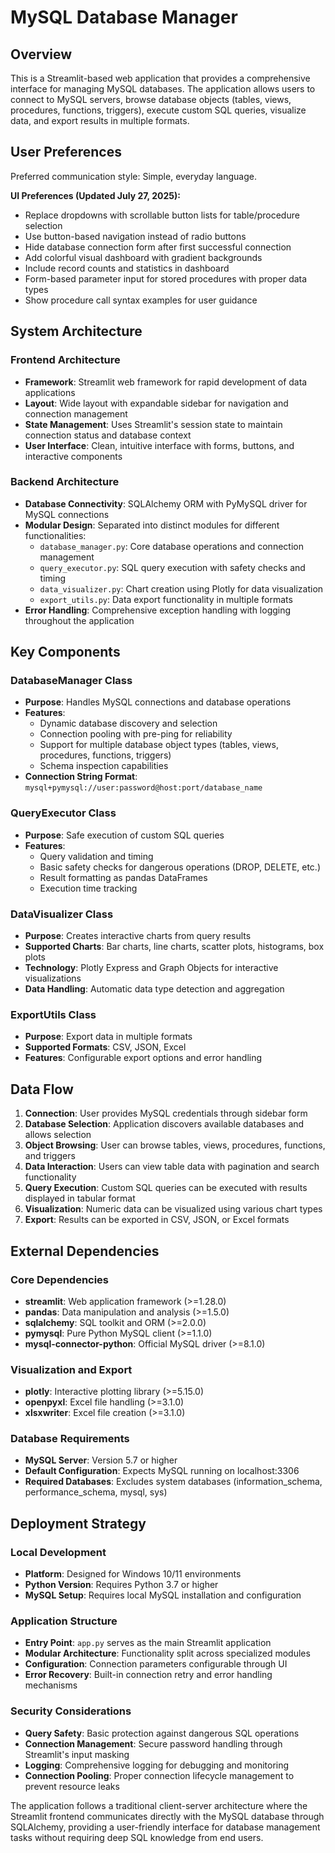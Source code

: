 # MySQL Database Manager

## Overview

This is a Streamlit-based web application that provides a comprehensive interface for managing MySQL databases. The application allows users to connect to MySQL servers, browse database objects (tables, views, procedures, functions, triggers), execute custom SQL queries, visualize data, and export results in multiple formats.

## User Preferences

Preferred communication style: Simple, everyday language.

**UI Preferences (Updated July 27, 2025):**
- Replace dropdowns with scrollable button lists for table/procedure selection
- Use button-based navigation instead of radio buttons
- Hide database connection form after first successful connection
- Add colorful visual dashboard with gradient backgrounds
- Include record counts and statistics in dashboard
- Form-based parameter input for stored procedures with proper data types
- Show procedure call syntax examples for user guidance

## System Architecture

### Frontend Architecture
- **Framework**: Streamlit web framework for rapid development of data applications
- **Layout**: Wide layout with expandable sidebar for navigation and connection management
- **State Management**: Uses Streamlit's session state to maintain connection status and database context
- **User Interface**: Clean, intuitive interface with forms, buttons, and interactive components

### Backend Architecture
- **Database Connectivity**: SQLAlchemy ORM with PyMySQL driver for MySQL connections
- **Modular Design**: Separated into distinct modules for different functionalities:
  - `database_manager.py`: Core database operations and connection management
  - `query_executor.py`: SQL query execution with safety checks and timing
  - `data_visualizer.py`: Chart creation using Plotly for data visualization
  - `export_utils.py`: Data export functionality in multiple formats
- **Error Handling**: Comprehensive exception handling with logging throughout the application

## Key Components

### DatabaseManager Class
- **Purpose**: Handles MySQL connections and database operations
- **Features**: 
  - Dynamic database discovery and selection
  - Connection pooling with pre-ping for reliability
  - Support for multiple database object types (tables, views, procedures, functions, triggers)
  - Schema inspection capabilities
- **Connection String Format**: `mysql+pymysql://user:password@host:port/database_name`

### QueryExecutor Class
- **Purpose**: Safe execution of custom SQL queries
- **Features**:
  - Query validation and timing
  - Basic safety checks for dangerous operations (DROP, DELETE, etc.)
  - Result formatting as pandas DataFrames
  - Execution time tracking

### DataVisualizer Class
- **Purpose**: Creates interactive charts from query results
- **Supported Charts**: Bar charts, line charts, scatter plots, histograms, box plots
- **Technology**: Plotly Express and Graph Objects for interactive visualizations
- **Data Handling**: Automatic data type detection and aggregation

### ExportUtils Class
- **Purpose**: Export data in multiple formats
- **Supported Formats**: CSV, JSON, Excel
- **Features**: Configurable export options and error handling

## Data Flow

1. **Connection**: User provides MySQL credentials through sidebar form
2. **Database Selection**: Application discovers available databases and allows selection
3. **Object Browsing**: User can browse tables, views, procedures, functions, and triggers
4. **Data Interaction**: Users can view table data with pagination and search functionality
5. **Query Execution**: Custom SQL queries can be executed with results displayed in tabular format
6. **Visualization**: Numeric data can be visualized using various chart types
7. **Export**: Results can be exported in CSV, JSON, or Excel formats

## External Dependencies

### Core Dependencies
- **streamlit**: Web application framework (>=1.28.0)
- **pandas**: Data manipulation and analysis (>=1.5.0)
- **sqlalchemy**: SQL toolkit and ORM (>=2.0.0)
- **pymysql**: Pure Python MySQL client (>=1.1.0)
- **mysql-connector-python**: Official MySQL driver (>=8.1.0)

### Visualization and Export
- **plotly**: Interactive plotting library (>=5.15.0)
- **openpyxl**: Excel file handling (>=3.1.0)
- **xlsxwriter**: Excel file creation (>=3.1.0)

### Database Requirements
- **MySQL Server**: Version 5.7 or higher
- **Default Configuration**: Expects MySQL running on localhost:3306
- **Required Databases**: Excludes system databases (information_schema, performance_schema, mysql, sys)

## Deployment Strategy

### Local Development
- **Platform**: Designed for Windows 10/11 environments
- **Python Version**: Requires Python 3.7 or higher
- **MySQL Setup**: Requires local MySQL installation and configuration

### Application Structure
- **Entry Point**: `app.py` serves as the main Streamlit application
- **Modular Architecture**: Functionality split across specialized modules
- **Configuration**: Connection parameters configurable through UI
- **Error Recovery**: Built-in connection retry and error handling mechanisms

### Security Considerations
- **Query Safety**: Basic protection against dangerous SQL operations
- **Connection Management**: Secure password handling through Streamlit's input masking
- **Logging**: Comprehensive logging for debugging and monitoring
- **Connection Pooling**: Proper connection lifecycle management to prevent resource leaks

The application follows a traditional client-server architecture where the Streamlit frontend communicates directly with the MySQL database through SQLAlchemy, providing a user-friendly interface for database management tasks without requiring deep SQL knowledge from end users.